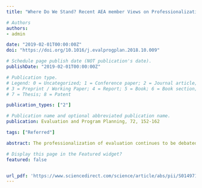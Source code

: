 ```yaml
---
title: "Where Do We Stand? Recent AEA member Views on Professionalization"

# Authors
authors:
- admin

date: "2019-02-01T00:00:00Z"
doi: "https://doi.org/10.1016/j.evalprogplan.2018.10.009"

# Schedule page publish date (NOT publication's date).
publishDate: "2019-02-01T00:00:00Z"

# Publication type.
# Legend: 0 = Uncategorized; 1 = Conference paper; 2 = Journal article;
# 3 = Preprint / Working Paper; 4 = Report; 5 = Book; 6 = Book section;
# 7 = Thesis; 8 = Patent

publication_types: ["2"]

# Publication name and optional abbreviated publication name.
publication: Evaluation and Program Planning, 72, 152-162

tags: ["Referred"]

abstract: The professionalization of evaluation continues to be debated at numerous conferences in the U.S. and abroad. At this time, AEA member views on the potential benefits and negative side effects of professionalization are essential as the discussion evolves. This study provides recent views on major topics in professionalization, including potential benefits, negative side effects, processes, competencies, and procedures. Results from in-depth interviews and an online survey demonstrate that AEA members view potential benefits of professionalization to be stakeholder trust, evaluator reputation and identity, while concerns about a potential negative side effect known as the “narrowing effect” (i.e., some evaluators will be alienated based on their background, competencies, etc.) were expressed by participants. These recent findings can inform the ongoing discussion of professionalization, and suggest new directions for future research on evaluation.

# Display this page in the Featured widget?
featured: false


url_pdf: 'https://www.sciencedirect.com/science/article/abs/pii/S0149718918301289'
---
```









